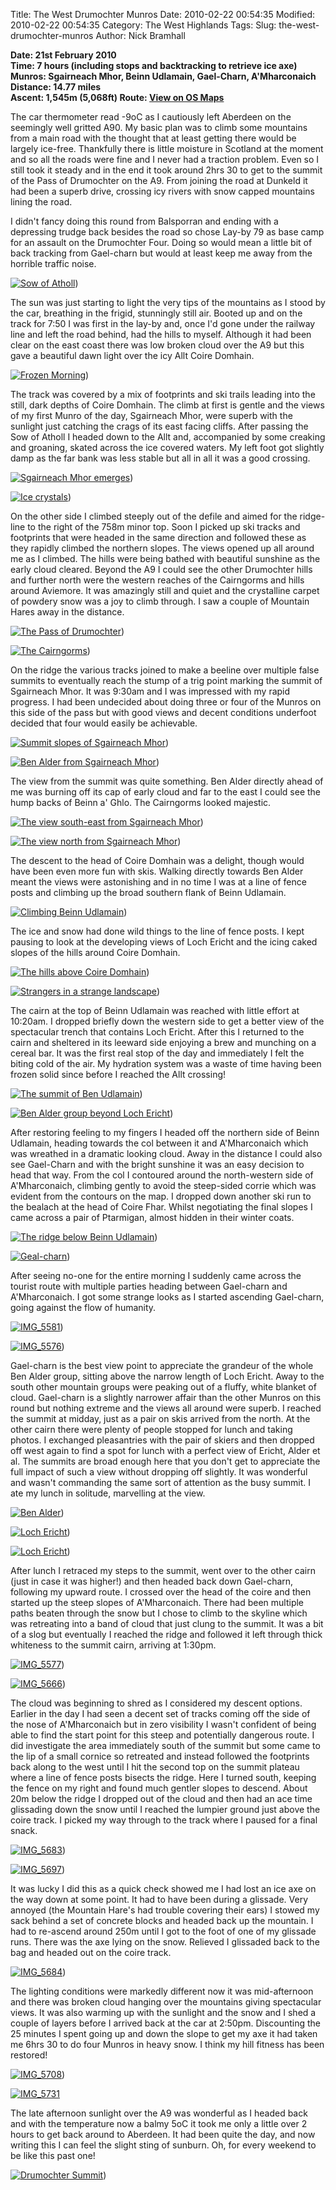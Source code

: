 Title: The West Drumochter Munros
Date: 2010-02-22 00:54:35
Modified: 2010-02-22 00:54:35
Category: The West Highlands
Tags: 
Slug: the-west-drumochter-munros
Author: Nick Bramhall

**Date: 21st February 2010  
Time: 7 hours (including stops and backtracking to retrieve ice axe)    
Munros: Sgairneach Mhor, Beinn Udlamain, Gael-Charn, A'Mharconaich  
Distance: 14.77 miles  
Ascent: 1,545m (5,068ft)
Route:  [View on OS Maps](https://www.invertedworld.co.uk/hillwalking/hillwalk/326)**



 



The car thermometer read -9oC as I cautiously left Aberdeen on the seemingly well gritted A90. My basic plan was to climb some mountains from a main road with the thought that at least getting there would be largely ice-free. Thankfully there is little moisture in Scotland at the moment and so all the roads were fine and I never had a traction problem. Even so I still took it steady and in the end it took around 2hrs 30 to get to the summit of the Pass of Drumochter on the A9. From joining the road at Dunkeld it had been a superb drive, crossing icy rivers with snow capped mountains lining the road.



 
<!--more-->


I didn't fancy doing this round from Balsporran and ending with a depressing trudge back besides the road so chose Lay-by 79 as base camp for an assault on the Drumochter Four. Doing so would mean a little bit of back tracking from Gael-charn but would at least keep me away from the horrible traffic noise.





[![Sow of Atholl](https://live.staticflickr.com/2777/4379925378_8c21680717_b.jpg "Sow of Atholl")](https://www.flickr.com/photos/black_friction/4379925378/))

 



The sun was just starting to light the very tips of the mountains as I stood by the car, breathing in the frigid, stunningly still air. Booted up and on the track for 7:50 I was first in the lay-by and, once I'd gone under the railway line and left the road behind, had the hills to myself. Although it had been clear on the east coast there was low broken cloud over the A9 but this gave a beautiful dawn light over the icy Allt Coire Domhain.





[![Frozen Morning](https://live.staticflickr.com/4023/4375914099_e060ac9c24_b.jpg "Frozen Morning")](https://www.flickr.com/photos/black_friction/4375914099/))

 



The track was covered by a mix of footprints and ski trails leading into the still, dark depths of Coire Domhain. The climb at first is gentle and the views of my first Munro of the day, Sgairneach Mhor, were superb with the sunlight just catching the crags of its east facing cliffs. After passing the Sow of Atholl I headed down to the Allt and, accompanied by some creaking and groaning, skated across the ice covered waters. My left foot got slightly damp as the far bank was less stable but all in all it was a good crossing.





[![Sgairneach Mhor emerges](https://live.staticflickr.com/4070/4379189741_0d60b2c615_b.jpg "Sgairneach Mhor emerges")](https://www.flickr.com/photos/black_friction/4379189741/))



[![Ice crystals](https://live.staticflickr.com/4033/4375972633_0f63c0cf49_b.jpg "Ice crystals")](https://www.flickr.com/photos/black_friction/4375972633/))

 



On the other side I climbed steeply out of the defile and aimed for the ridge-line to the right of the 758m minor top. Soon I picked up ski tracks and footprints that were headed in the same direction and followed these as they rapidly climbed the northern slopes. The views opened up all around me as I climbed. The hills were being bathed with beautiful sunshine as the early cloud cleared. Beyond the A9 I could see the other Drumochter hills and further north were the western reaches of the Cairngorms and hills around Aviemore. It was amazingly still and quiet and the crystalline carpet of powdery snow was a joy to climb through. I saw a couple of Mountain Hares away in the distance.





[![The Pass of Drumochter](https://live.staticflickr.com/4062/4379950654_62fa0f1e73_b.jpg "The Pass of Drumochter")](https://www.flickr.com/photos/black_friction/4379950654/))



[![The Cairngorms](https://live.staticflickr.com/4011/4379210517_3d7dceb6f1_b.jpg "The Cairngorms")](https://www.flickr.com/photos/black_friction/4379210517/))

 



On the ridge the various tracks joined to make a beeline over multiple false summits to eventually reach the stump of a trig point marking the summit of Sgairneach Mhor. It was 9:30am and I was impressed with my rapid progress. I had been undecided about doing three or four of the Munros on this side of the pass but with good views and decent conditions underfoot decided that four would easily be achievable.





[![Summit slopes of Sgairneach Mhor](https://live.staticflickr.com/2706/4379962878_b2df18f0a7_b.jpg "Summit slopes of Sgairneach Mhor")](https://www.flickr.com/photos/black_friction/4379962878/))



[![Ben Alder from Sgairneach Mhor](https://live.staticflickr.com/2776/4376085975_167c68af0c_b.jpg "Ben Alder from Sgairneach Mhor")](https://www.flickr.com/photos/black_friction/4376085975/))

 



The view from the summit was quite something. Ben Alder directly ahead of me was burning off its cap of early cloud and far to the east I could see the hump backs of Beinn a' Ghlo. The Cairngorms looked majestic.





[![The view south-east from Sgairneach Mhor](https://live.staticflickr.com/2721/4379976290_d243c5aa8e_b.jpg "The view south-east from Sgairneach Mhor")](https://www.flickr.com/photos/black_friction/4379976290/))



[![The view north from Sgairneach Mhor](https://live.staticflickr.com/4008/4379980456_9accbde0d2_b.jpg "The view north from Sgairneach Mhor")](https://www.flickr.com/photos/black_friction/4379980456/))

 



The descent to the head of Coire Domhain was a delight, though would have been even more fun with skis. Walking directly towards Ben Alder meant the views were astonishing and in no time I was at a line of fence posts and climbing up the broad southern flank of Beinn Udlamain.





[![Climbing Beinn Udlamain](https://live.staticflickr.com/4062/4379989292_cc2155117c_b.jpg "Climbing Beinn Udlamain")](https://www.flickr.com/photos/black_friction/4379989292/))

 



The ice and snow had done wild things to the line of fence posts. I kept pausing to look at the developing views of Loch Ericht and the icing caked slopes of the hills around Coire Domhain.





[![The hills above Coire Domhain](https://live.staticflickr.com/4066/4376222477_8c71ef9919_b.jpg "The hills above Coire Domhain")](https://www.flickr.com/photos/black_friction/4376222477/))



[![Strangers in a strange landscape](https://live.staticflickr.com/2683/4376972872_cf1732af92_b.jpg "Strangers in a strange landscape")](https://www.flickr.com/photos/black_friction/4376972872/))





The cairn at the top of Beinn Udlamain was reached with little effort at 10:20am. I dropped briefly down the western side to get a better view of the spectacular trench that contains Loch Ericht. After this I returned to the cairn and sheltered in its leeward side enjoying a brew and munching on a cereal bar. It was the first real stop of the day and immediately I felt the biting cold of the air. My hydration system was a waste of time having been frozen solid since before I reached the Allt crossing!





[![The summit of Ben Udlamain](https://live.staticflickr.com/4046/4379735449_9b51ae8215_b.jpg "The summit of Ben Udlamain")](https://www.flickr.com/photos/black_friction/4379735449/))



[![Ben Alder group beyond Loch Ericht](https://live.staticflickr.com/2729/4376868696_e1063a40a0_b.jpg "Ben Alder group beyond Loch Ericht")](https://www.flickr.com/photos/black_friction/4376868696/))

 



After restoring feeling to my fingers I headed off the northern side of Beinn Udlamain, heading towards the col between it and A'Mharconaich which was wreathed in a dramatic looking cloud. Away in the distance I could also see Gael-Charn and with the bright sunshine it was an easy decision to head that way. From the col I contoured around the north-western side of A'Mharconaich, climbing gently to avoid the steep-sided corrie which was evident from the contours on the map. I dropped down another ski run to the bealach at the head of Coire Fhar. Whilst negotiating the final slopes I came across a pair of Ptarmigan, almost hidden in their winter coats.





[![The ridge below Beinn Udlamain](https://live.staticflickr.com/2728/4377005038_385aff8488_b.jpg "The ridge below Beinn Udlamain")](https://www.flickr.com/photos/black_friction/4377005038/))



[![Geal-charn](https://live.staticflickr.com/4017/4376251511_b1fefd931f_b.jpg "Geal-charn")](https://www.flickr.com/photos/black_friction/4376251511/))

 



After seeing no-one for the entire morning I suddenly came across the tourist route with multiple parties heading between Gael-charn and A'Mharconaich. I got some strange looks as I started ascending Gael-charn, going against the flow of humanity.





[![IMG_5581](https://live.staticflickr.com/4067/4380575840_9eba4a578c_b.jpg "IMG_5581")](https://www.flickr.com/photos/black_friction/4380575840/))



[![IMG_5576](https://live.staticflickr.com/4072/4379783163_472db308bf_b.jpg "IMG_5576")](https://www.flickr.com/photos/black_friction/4379783163/))

 



Gael-charn is the best view point to appreciate the grandeur of the whole Ben Alder group, sitting above the narrow length of Loch Ericht. Away to the south other mountain groups were peaking out of a fluffy, white blanket of cloud. Gael-charn is a slightly narrower affair than the other Munros on this round but nothing extreme and the views all around were superb. I reached the summit at midday, just as a pair on skis arrived from the north. At the other cairn there were plenty of people stopped for lunch and taking photos. I exchanged pleasantries with the pair of skiers and then dropped off west again to find a spot for lunch with a perfect view of Ericht, Alder et al. The summits are broad enough here that you don't get to appreciate the full impact of such a view without dropping off slightly. It was wonderful and wasn't commanding the same sort of attention as the busy summit. I ate my lunch in solitude, marvelling at the view.





[![Ben Alder](https://live.staticflickr.com/4049/4379779939_d68d9bfe17_b.jpg "Ben Alder")](https://www.flickr.com/photos/black_friction/4379779939/))



[![Loch Ericht](https://live.staticflickr.com/4018/4377121548_ac17bb9905_b.jpg "Loch Ericht")](https://www.flickr.com/photos/black_friction/4377121548/))



[![Loch Ericht](https://live.staticflickr.com/2775/4376996370_36de002f62_b.jpg "Loch Ericht")](https://www.flickr.com/photos/black_friction/4376996370/))

 



After lunch I retraced my steps to the summit, went over to the other cairn (just in case it was higher!) and then headed back down Gael-charn, following my upward route. I crossed over the head of the coire and then started up the steep slopes of A'Mharconaich. There had been multiple paths beaten through the snow but I chose to climb to the skyline which was retreating into a band of cloud that just clung to the summit. It was a bit of a slog but eventually I reached the ridge and followed it left through thick whiteness to the summit cairn, arriving at 1:30pm.





[![IMG_5577](https://live.staticflickr.com/2802/4379816919_bd1624889e_b.jpg "IMG_5577")](https://www.flickr.com/photos/black_friction/4379816919/))



[![IMG_5666](https://live.staticflickr.com/2790/4380617356_bb7e3b71a7_b.jpg "IMG_5666")](https://www.flickr.com/photos/black_friction/4380617356/))

 



The cloud was beginning to shred as I considered my descent options. Earlier in the day I had seen a decent set of tracks coming off the side of the nose of A'Mharconaich but in zero visibility I wasn't confident of being able to find the start point for this steep and potentially dangerous route. I did investigate the area immediately south of the summit but some came to the lip of a small cornice so retreated and instead followed the footprints back along to the west until I hit the second top on the summit plateau where a line of fence posts bisects the ridge. Here I turned south, keeping the fence on my right and found much gentler slopes to descend. About 20m below the ridge I dropped out of the cloud and then had an ace time glissading down the snow until I reached the lumpier ground just above the coire track. I picked my way through to the track where I paused for a final snack.





[![IMG_5683](https://live.staticflickr.com/2741/4380624766_7b6dc4aff5_b.jpg "IMG_5683")](https://www.flickr.com/photos/black_friction/4380624766/))



[![IMG_5697](https://live.staticflickr.com/4049/4379877591_366ceb50dd_b.jpg "IMG_5697")](https://www.flickr.com/photos/black_friction/4379877591/))

 



It was lucky I did this as a quick check showed me I had lost an ice axe on the way down at some point. It had to have been during a glissade. Very annoyed (the Mountain Hare's had trouble covering their ears) I stowed my sack behind a set of concrete blocks and headed back up the mountain. I had to re-ascend around 250m until I got to the foot of one of my glissade runs. There was the axe lying on the snow. Relieved I glissaded back to the bag and headed out on the coire track.





[![IMG_5684](https://live.staticflickr.com/4070/4380628302_98de388fb0_b.jpg "IMG_5684")](https://www.flickr.com/photos/black_friction/4380628302/))

 



The lighting conditions were markedly different now it was mid-afternoon and there was broken cloud hanging over the mountains giving spectacular views. It was also warming up with the sunlight and the snow and I shed a couple of layers before I arrived back at the car at 2:50pm. Discounting the 25 minutes I spent going up and down the slope to get my axe it had taken me 6hrs 30 to do four Munros in heavy snow. I think my hill fitness has been restored!





[![IMG_5708](https://live.staticflickr.com/4016/4379890285_6b7668c890_b.jpg "IMG_5708")](https://www.flickr.com/photos/black_friction/4379890285/))



[![IMG_5731](http://farm5.staticflickr.com/4012/4379928039_2fa90fb03b_b.jpg)](http://www.flickr.com/photos/black_friction/4379928039/)

 



The late afternoon sunlight over the A9 was wonderful as I headed back and with the temperature now a balmy 5oC it took me only a little over 2 hours to get back around to Aberdeen. It had been quite the day, and now writing this I can feel the slight sting of sunburn. Oh, for every weekend to be like this past one!





[![Drumochter Summit](https://live.staticflickr.com/2745/4379968715_5a47aecd0d_b.jpg "Drumochter Summit")](https://www.flickr.com/photos/black_friction/4379968715/))
